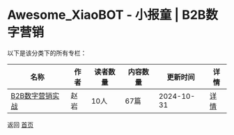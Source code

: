 # Awesome_XiaoBOT - 小报童 | B2B数字营销

以下是该分类下的所有专栏：

| 名称 | 作者 | 读者数量 | 内容数量 | 更新时间 | 详情 |
|------|------|----------|----------|----------|------|
| [B2B数字营销实战](https://xiaobot.net/p/zhaoyan?refer=0b133df9-27dc-423b-8101-639049001c13) | 赵岩 | 10人 | 67篇 |  2024-10-31 | [详情](data/zhaoyan.md) |


返回 [首页](../README.md)
